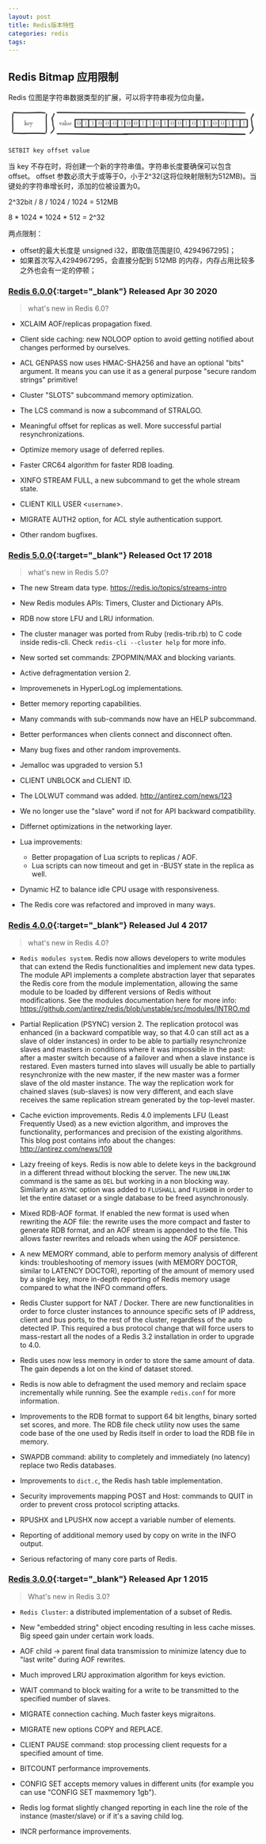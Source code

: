 ```yaml
---
layout: post
title: Redis版本特性
categories: redis
tags: 
---
```



## Redis Bitmap 应用限制

Redis 位图是字符串数据类型的扩展，可以将字符串视为位向量。

![img](/assets/img/0725a0f0-b58f-4a8a-ada3-52cf9782466f.png)

```redis
SETBIT key offset value
```

当 key 不存在时，将创建一个新的字符串值。字符串长度要确保可以包含 offset。
offset 参数必须大于或等于0，小于2^32(这将位映射限制为512MB)。当键处的字符串增长时，添加的位被设置为0。

2^32bit / 8 / 1024 / 1024 = 512MB

8 * 1024 * 1024 * 512 = 2^32

两点限制：
- offset的最大长度是 unsigned i32，即取值范围是[0, 4294967295]；
- 如果首次写入4294967295，会直接分配到 512MB 的内存，内存占用比较多之外也会有一定的停顿；

### [Redis 6.0.0][4]{:target="_blank"} Released Apr 30 2020

> what's new in Redis 6.0?

* XCLAIM AOF/replicas propagation fixed.

* Client side caching: new NOLOOP option to avoid getting notified about
  changes performed by ourselves.

* ACL GENPASS now uses HMAC-SHA256 and have an optional "bits" argument.
  It means you can use it as a general purpose "secure random strings"
  primitive!

* Cluster "SLOTS" subcommand memory optimization.

* The LCS command is now a subcommand of STRALGO.

* Meaningful offset for replicas as well. More successful partial
  resynchronizations.

* Optimize memory usage of deferred replies.

* Faster CRC64 algorithm for faster RDB loading.

* XINFO STREAM FULL, a new subcommand to get the whole stream state.

* CLIENT KILL USER <`username`>.

* MIGRATE AUTH2 option, for ACL style authentication support.

* Other random bugfixes.

### [Redis 5.0.0][3]{:target="_blank"} Released Oct 17 2018

> what's new in Redis 5.0?

* The new Stream data type. https://redis.io/topics/streams-intro

* New Redis modules APIs: Timers, Cluster and Dictionary APIs.

* RDB now store LFU and LRU information.

* The cluster manager was ported from Ruby (redis-trib.rb) to C code inside redis-cli. Check `redis-cli --cluster help` for more info.

* New sorted set commands: ZPOPMIN/MAX and blocking variants.

* Active defragmentation version 2.

* Improvemenets in HyperLogLog implementations.

* Better memory reporting capabilities.

* Many commands with sub-commands now have an HELP subcommand.

* Better performances when clients connect and disconnect often.

* Many bug fixes and other random improvements.

* Jemalloc was upgraded to version 5.1

* CLIENT UNBLOCK and CLIENT ID.

* The LOLWUT command was added. http://antirez.com/news/123

* We no longer use the "slave" word if not for API backward compatibility.

* Differnet optimizations in the networking layer.

* Lua improvements:
  * Better propagation of Lua scripts to replicas / AOF.
  * Lua scripts can now timeout and get in -BUSY state in the replica as well.

* Dynamic HZ to balance idle CPU usage with responsiveness.

* The Redis core was refactored and improved in many ways.

### [Redis 4.0.0][2]{:target="_blank"} Released Jul 4 2017

> what's new in Redis 4.0?

* `Redis modules system`. Redis now allows developers to write modules that can extend the Redis functionalities and implement new data types. The module API implements a complete abstraction layer that separates the Redis core from the module implementation, allowing the same module to be loaded by different versions of Redis without modifications. See the modules documentation here for more info: https://github.com/antirez/redis/blob/unstable/src/modules/INTRO.md

* Partial Replication (PSYNC) version 2. The replication protocol was enhanced (in a backward compatible way, so that 4.0 can still act as a slave of older instances) in order to be able to partially resynchronize slaves and masters in conditions where it was impossible in the past: after a master switch because of a failover and when a slave instance is restared. Even masters turned into slaves will usually be able to partially resynchronize with the new master, if the new master was a former slave of the old master instance. The way the replication work for chained slaves (sub-slaves) is now very different, and each slave receives the same replication stream generated by the top-level master.

* Cache eviction improvements. Redis 4.0 implements LFU (Least Frequently Used) as a new eviction algorithm, and improves the functionality, performances and precision of the existing algorithms. This blog post contains info about the changes: http://antirez.com/news/109

* Lazy freeing of keys. Redis is now able to delete keys in the background in a different thread without blocking the server. The new `UNLINK` command is the same as `DEL` but working in a non blocking way. Similarly an `ASYNC` option was added to `FLUSHALL` and `FLUSHDB` in order to let the entire dataset or a single database to be freed asynchronously.

* Mixed RDB-AOF format. If enabled the new format is used when rewriting the AOF file: the rewrite uses the more compact and faster to generate RDB format, and an AOF stream is appended to the file. This allows faster rewrites and reloads when using the AOF persistence.

* A new MEMORY command, able to perform memory analysis of different kinds: troubleshooting of memory issues (with MEMORY DOCTOR, similar to LATENCY DOCTOR), reporting of the amount of memory used by a single key, more in-depth reporting of Redis memory usage compared to what the INFO command offers.

* Redis Cluster support for NAT / Docker. There are new functionalities in order to force cluster instances to announce specific sets of IP address, client and bus ports, to the rest of the cluster, regardless of the auto detected IP. This required a bus protocol change that will force users to mass-restart all the nodes of a Redis 3.2 installation in order to upgrade to 4.0.

* Redis uses now less memory in order to store the same amount of data. The gain depends a lot on the kind of dataset stored.

* Redis is now able to defragment the used memory and reclaim space incrementally
while running. See the example `redis.conf` for more information.

* Improvements to the RDB format to support 64 bit lengths, binary sorted set scores, and more. The RDB file check utility now uses the same code base of the one used by Redis itself in order to load the RDB file in memory.

* SWAPDB command: ability to completely and immediately (no latency) replace two Redis databases.

* Improvements to `dict.c`, the Redis hash table implementation.

* Security improvements mapping POST and Host: commands to QUIT in order to prevent cross protocol scripting attacks.

* RPUSHX and LPUSHX now accept a variable number of elements.

* Reporting of additional memory used by copy on write in the INFO output.

* Serious refactoring of many core parts of Redis.

### [Redis 3.0.0][1]{:target="_blank"} Released Apr 1 2015

> What's new in Redis 3.0?

* `Redis Cluster`: a distributed implementation of a subset of Redis.

* New "embedded string" object encoding resulting in less cache misses. Big speed gain under certain work loads.

* AOF child -> parent final data transmission to minimize latency due to "last write" during AOF rewrites.

* Much improved LRU approximation algorithm for keys eviction.

* WAIT command to block waiting for a write to be transmitted to the specified number of slaves.

* MIGRATE connection caching. Much faster keys migraitons.

* MIGRATE new options COPY and REPLACE.

* CLIENT PAUSE command: stop processing client requests for a specified amount of time.

* BITCOUNT performance improvements.

* CONFIG SET accepts memory values in different units (for example you can use "CONFIG SET maxmemory 1gb").

* Redis log format slightly changed reporting in each line the role of the instance (master/slave) or if it's a saving child log.

* INCR performance improvements.

[1]:https://raw.githubusercontent.com/antirez/redis/3.0/00-RELEASENOTES
[2]:https://raw.githubusercontent.com/antirez/redis/4.0/00-RELEASENOTES
[3]:https://raw.githubusercontent.com/antirez/redis/5.0/00-RELEASENOTES
[4]:https://raw.githubusercontent.com/antirez/redis/6.0/00-RELEASENOTES

